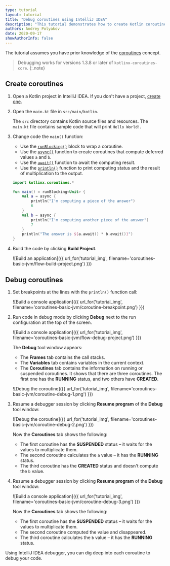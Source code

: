 ```yaml
---
type: tutorial
layout: tutorial
title: "Debug coroutines using IntelliJ IDEA"
description: "This tutorial demonstrates how to create Kotlin coroutines and debug them using IntelliJ IDEA."
authors: Andrey Polyakov
date: 2020-09-17
showAuthorInfo: false
---
```


The tutorial assumes you have prior knowledge of the [coroutines](https://kotlinlang.org/docs/reference/coroutines/coroutines-guide.html) concept.

> Debugging works for versions 1.3.8 or later of `kotlinx-coroutines-core`.
{:.note}

## Create coroutines

1. Open a Kotlin project in IntelliJ IDEA. If you don't have a project, [create one](/docs/tutorials/jvm-get-started.html#create-an-application).

2. Open the `main.kt` file in `src/main/kotlin`.

   The `src` directory contains Kotlin source files and resources. The `main.kt` file contains sample code that will print `Hello World!`.

2. Change code the `main()` function:

   * Use the [`runBlocking()`](https://kotlin.github.io/kotlinx.coroutines/kotlinx-coroutines-core/kotlinx.coroutines/run-blocking.html) block to wrap a coroutine.
   * Use the [`async()`](https://kotlin.github.io/kotlinx.coroutines/kotlinx-coroutines-core/kotlinx.coroutines/async.html) function to create coroutines that compute deferred values `a` and `b`.
   * Use the [`await()`](https://kotlin.github.io/kotlinx.coroutines/kotlinx-coroutines-core/kotlinx.coroutines/-deferred/await.html) function to await the computing result.
   * Use the [`println()`](/api/latest/jvm/stdlib/stdlib/kotlin.io/println.html) function to print computing status and the result of multiplication to the output.

   <div class="sample" markdown="1" theme="idea" mode="kotlin" data-highlight-only>

   ```kotlin
   import kotlinx.coroutines.*
   
   fun main() = runBlocking<Unit> {
       val a = async {
           println("I'm computing a piece of the answer")
           6
       }
       val b = async {
           println("I'm computing another piece of the answer")
           7
       }
       println("The answer is ${a.await() * b.await()}")
   }
   ```

   </div>

4. Build the code by clicking **Build Project**.

   ![Build an application]({{ url_for('tutorial_img', filename='coroutines-basic-jvm/flow-build-project.png') }})

## Debug coroutines

1. Set breakpoints at the lines with the `println()` function call:

   ![Build a console application]({{ url_for('tutorial_img', filename='coroutines-basic-jvm/coroutine-breakpoint.png') }})

2. Run code in debug mode by clicking **Debug** next to the run configuration at the top of the screen.

   ![Build a console application]({{ url_for('tutorial_img', filename='coroutines-basic-jvm/flow-debug-project.png') }})

   The **Debug** tool window appears: 
      * The **Frames** tab contains the call stacks.
      * The **Variables** tab contains variables in the current context.
      * The **Coroutines** tab contains the information on running or suspended coroutines. It shows that there are three coroutines.
      The first one has the **RUNNING** status, and two others have **CREATED**.

   ![Debug the coroutine]({{ url_for('tutorial_img', filename='coroutines-basic-jvm/coroutine-debug-1.png') }})

3. Resume a debugger session by clicking **Resume program** of the **Debug** tool window:

   ![Debug the coroutine]({{ url_for('tutorial_img', filename='coroutines-basic-jvm/coroutine-debug-2.png') }})
   
   Now the **Coroutines** tab shows the following:
   * The first coroutine has the **SUSPENDED** status – it waits for the values to multiplicate them.
   * The second coroutine calculates the `a` value – it has the **RUNNING** status.
   * The third coroutine has the **CREATED** status and doesn't compute the `b` value.

4. Resume a debugger session by clicking **Resume program** of the **Debug** tool window:

   ![Build a console application]({{ url_for('tutorial_img', filename='coroutines-basic-jvm/coroutine-debug-3.png') }})

   Now the **Coroutines** tab shows the following:
   * The first coroutine has the **SUSPENDED** status – it waits for the values to multiplicate them.
   * The second coroutine computed the value and disappeared.
   * The third coroutine calculates the `b` value – it has the **RUNNING** status.

Using IntelliJ IDEA debugger, you can dig deep into each coroutine to debug your code.